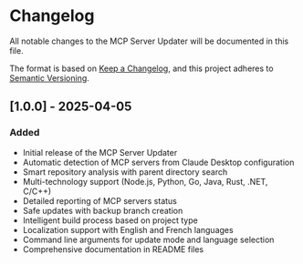 # Changelog

All notable changes to the MCP Server Updater will be documented in this file.

The format is based on [Keep a Changelog](https://keepachangelog.com/en/1.0.0/),
and this project adheres to [Semantic Versioning](https://semver.org/spec/v2.0.0.html).

## [1.0.0] - 2025-04-05

### Added
- Initial release of the MCP Server Updater
- Automatic detection of MCP servers from Claude Desktop configuration
- Smart repository analysis with parent directory search
- Multi-technology support (Node.js, Python, Go, Java, Rust, .NET, C/C++)
- Detailed reporting of MCP servers status
- Safe updates with backup branch creation
- Intelligent build process based on project type
- Localization support with English and French languages
- Command line arguments for update mode and language selection
- Comprehensive documentation in README files
